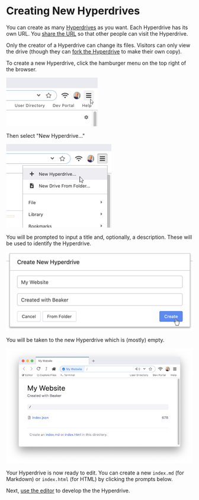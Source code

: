# Creating New Hyperdrives

You can create as many [Hyperdrives](../#what-is-a-hyperdrive) as you want. Each Hyperdrive has its own URL. You [share the URL](sharing-hyperdrives.md) so that other people can visit the Hyperdrive.

Only the creator of a Hyperdrive can change its files. Visitors can only view the drive \(though they can [fork the Hyperdrive](../advanced/forking-hyperdrives.md) to make their own copy\).

To create a new Hyperdrive, click the hamburger menu on the top right of the browser.

![](../.gitbook/assets/open-browser-menu%20%281%29.png)

Then select "New Hyperdrive..."

![](../.gitbook/assets/new-hyperdrive.png)

You will be prompted to input a title and, optionally, a description. These will be used to identify the Hyperdrive.

![](../.gitbook/assets/new-hyperdrive-prompt.png)

You will be taken to the new Hyperdrive which is \(mostly\) empty.

![](../.gitbook/assets/fresh-hyperdrive.png)

Your Hyperdrive is now ready to edit. You can create a new `index.md` \(for Markdown\) or `index.html` \(for HTML\) by clicking the prompts below.

Next, [use the editor](editor.md) to develop the the Hyperdrive.

